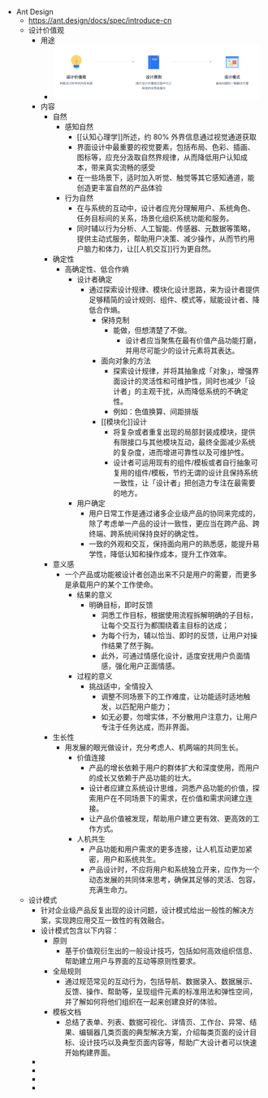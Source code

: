 - Ant Design
	- https://ant.design/docs/spec/introduce-cn
	- 设计价值观
		- 用途
			- ![image.png](../assets/image_1643180168627_0.png)
		- 内容
			- 自然
				- 感知自然
					- [[认知心理学]]所述，约 80% 外界信息通过视觉通道获取
					- 界面设计中最重要的视觉要素，包括布局、色彩、插画、图标等，应充分汲取自然界规律，从而降低用户认知成本，带来真实流畅的感受
					- 在一些场景下，适时加入听觉、触觉等其它感知通道，能创造更丰富自然的产品体验
				- 行为自然
					- 在与系统的互动中，设计者应充分理解用户、系统角色、任务目标间的关系，场景化组织系统功能和服务。
					- 同时辅以行为分析、人工智能、传感器、元数据等策略，提供主动式服务，帮助用户决策、减少操作，从而节约用户脑力和体力，让[[人机交互]]行为更自然。
			- 确定性
				- 高确定性、低合作熵
					- 设计者确定
						- 通过探索设计规律、模块化设计思路，来为设计者提供足够精简的设计规则、组件、模式等，赋能设计者、降低合作熵。
							- 保持克制
								- 能做，但想清楚了不做。
									- 设计者应当聚焦在最有价值产品功能打磨，并用尽可能少的设计元素将其表达。
							- 面向对象的方法
								- 探索设计规律，并将其抽象成「对象」，增强界面设计的灵活性和可维护性，同时也减少「设计者」的主观干扰，从而降低系统的不确定性。
								- 例如：色值换算、间距排版
							- [[模块化]]设计
								- 将复杂或者重复出现的局部封装成模块，提供有限接口与其他模块互动，最终全面减少系统的复杂度，进而增进可靠性以及可维护性。
								- 设计者可运用现有的组件/模板或者自行抽象可复用的组件/模板，节约无谓的设计且保持系统一致性，让「设计者」把创造力专注在最需要的地方。
					- 用户确定
						- 用户日常工作是通过诸多企业级产品的协同来完成的，除了考虑单一产品的设计一致性，更应当在跨产品、跨终端、跨系统间保持良好的确定性。
						- 一致的外观和交互，保持面向用户的熟悉感，能提升易学性，降低认知和操作成本，提升工作效率。
			- 意义感
				- 一个产品或功能被设计者创造出来不只是用户的需要，而更多是承载用户的某个工作使命。
					- 结果的意义
						- 明确目标，即时反馈
							- 洞悉工作目标，根据使用流程拆解明确的子目标，让每个交互行为都围绕着主目标的达成；
							- 为每个行为，辅以恰当、即时的反馈，让用户对操作结果了然于胸。
							- 此外，可通过情感化设计，适度安抚用户负面情感，强化用户正面情感。
					- 过程的意义
						- 挑战适中，全情投入
							- 调整不同场景下的工作难度，让功能适时适地触发，以匹配用户能力；
							- 如无必要，勿增实体，不分散用户注意力，让用户专注于任务达成，而非界面。
			- 生长性
				- 用发展的眼光做设计，充分考虑人、机两端的共同生长。
					- 价值连接
						- 产品的增长依赖于用户的群体扩大和深度使用，而用户的成长又依赖于产品功能的壮大。
						- 设计者应建立系统设计思维，洞悉产品功能的价值，探索用户在不同场景下的需求，在价值和需求间建立连接。
						- 让产品价值被发现，帮助用户建立更有效、更高效的工作方式。
					- 人机共生
						- 产品功能和用户需求的更多连接，让人机互动更加紧密，用户和系统共生。
						- 产品设计时，不应将用户和系统独立开来，应作为一个动态发展的共同体来思考，确保其足够的灵活、包容，充满生命力。
	- 设计模式
		- 针对企业级产品反复出现的设计问题，设计模式给出一般性的解决方案，实现跨应用交互一致性的有效融合。
		- 设计模式包含以下内容：
			- 原则
				- 基于价值观衍生出的一般设计技巧，包括如何高效组织信息、帮助建立用户与界面的互动等原则性要求。
			- 全局规则
				- 通过规范常见的互动行为，包括导航、数据录入、数据展示、反馈、操作、帮助等，呈现组件元素的标准用法和弹性空间，并了解如何将他们组织在一起来创建良好的体验。
			- 模板文档
				- 总结了表单、列表、数据可视化、详情页、工作台、异常、结果、编辑器几类页面的典型解决方案，介绍每类页面的设计目标、设计技巧以及典型页面内容等，帮助广大设计者可以快速开始构建界面。
		-
		-
		-
		-